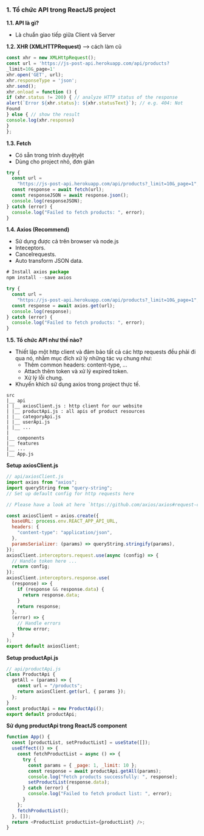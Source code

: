 ### 1. Tổ chức API trong ReactJS project

**1.1. API là gì?**

- Là chuẩn giao tiếp giữa Client và Server

**1.2. XHR (XMLHTTPRequest)** --> cách làm cũ
```js
const xhr = new XMLHttpRequest();
const url = 'https://js-post-api.herokuapp.com/api/products?
_limit=10&_page=1'
xhr.open('GET', url);
xhr.responseType = 'json';
xhr.send();
xhr.onload = function () {
if (xhr.status != 200) { // analyze HTTP status of the response
alert(`Error ${xhr.status}: ${xhr.statusText}`); // e.g. 404: Not
Found
} else { // show the result
console.log(xhr.response)
}
};
```
**1.3. Fetch**
- Có sẵn trong trình duyệtyệt
- Dùng cho project nhỏ, đơn giản
```js
try {
  const url =
    "https://js-post-api.herokuapp.com/api/products?_limit=10&_page=1";
  const response = await fetch(url);
  const responseJSON = await response.json();
  console.log(responseJSON);
} catch (error) {
  console.log("Failed to fetch products: ", error);
}
```

**1.4. Axios (Recommend)**

- Sử dụng được cả trên browser và node.js
- Inteceptors.
- Cancelrequests.
- Auto transform JSON data.

```js
# Install axios package
npm install --save axios
```

```js
try {
  const url =
    "https://js-post-api.herokuapp.com/api/products?_limit=10&_page=1";
  const response = await axios.get(url);
  console.log(response);
} catch (error) {
  console.log("Failed to fetch products: ", error);
}
```
**1.5. Tổ chức API như thế nào?**
- Thiết lập một http client và đảm bảo tất cả các http requests đều phải đi qua nó, nhằm mục đích xử lý những tác vụ chung như:
    - Thêm common headers: content-type, ...
    - Attach thêm token và xử lý expired token.
    - Xử lý lỗi chung.
- Khuyến khích sử dụng axios trong project thực tế.


```
src
|__ api
| |__ axiosClient.js : http client for our website
| |__ productApi.js : all apis of product resources
| |__ categoryApi.js
| |__ userApi.js
| |__ ...
|
|__ components
|__ features
|__ ...
|__ App.js
```
 
**Setup axiosClient.js**
```js
// api/axiosClient.js
import axios from "axios";
import queryString from "query-string";
// Set up default config for http requests here

// Please have a look at here `https://github.com/axios/axios#request-config` for the full list of configs

const axiosClient = axios.create({
  baseURL: process.env.REACT_APP_API_URL,
  headers: {
    "content-type": "application/json",
  },
  paramsSerializer: (params) => queryString.stringify(params),
});
axiosClient.interceptors.request.use(async (config) => {
  // Handle token here ...
  return config;
});
axiosClient.interceptors.response.use(
  (response) => {
    if (response && response.data) {
      return response.data;
    }
    return response;
  },
  (error) => {
    // Handle errors
    throw error;
  }
);
export default axiosClient;
```

**Setup productApi.js**

```js
// api/productApi.js
class ProductApi {
  getAll = (params) => {
    const url = "/products";
    return axiosClient.get(url, { params });
  };
}
const productApi = new ProductApi();
export default productApi;
```

**Sử dụng productApi trong ReactJS component**

```js
function App() {
  const [productList, setProductList] = useState([]);
  useEffect(() => {
    const fetchProductList = async () => {
      try {
        const params = { _page: 1, _limit: 10 };
        const response = await productApi.getAll(params);
        console.log("Fetch products successfully: ", response);
        setProductList(response.data);
      } catch (error) {
        console.log("Failed to fetch product list: ", error);
      }
    };
    fetchProductList();
  }, []);
  return <ProductList productList={productList} />;
}
```


